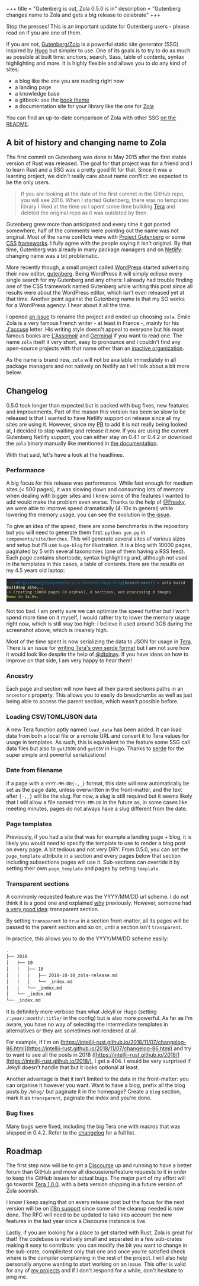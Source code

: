 +++
title = "Gutenberg is out, Zola 0.5.0 is in"
description = "Gutenberg changes name to Zola and gets a big release to celebrate"
+++

Stop the presses! This is an important update for Gutenberg users - please read on
if you are one of them.

If you are not, [Gutenberg/Zola](https://www.getzola.org) is a powerful static site generator (SSG)
inspired by [Hugo](https://gohugo.io/) but simpler to use. One of its goals is to try
to do as much as possible at built time: anchors, search, Sass, table of contents, syntax highlighting and more.
It is highly flexible and allows you to do any kind of sites:

- a blog like the one you are reading right now
- a landing page
- a knowledge base
- a gitbook: see the [book theme](https://github.com/getzola/book)
- a documentation site for your library like the one for [Zola](https://www.getzola.org)

You can find an up-to-date comparison of Zola with other SSG [on the README](https://github.com/getzola/zola#comparisons-with-other-static-site-generators).

## A bit of history and changing name to Zola

The first commit on Gutenberg was done in May 2015 after the first stable version of Rust was released.
The goal for that project was for a friend and I to learn Rust and a SSG was a pretty good fit for that.
Since it was a learning project, we didn't really care about name conflict: we expected to be the only
users.

> If you are looking at the date of the first commit in the GitHub repo, you will see 2016.
> When I started Gutenberg, there was no templates library I liked at the time so I spent some time
> building [Tera](https://tera.netlify.com/) and deleted the original repo as it was outdated by then.

Gutenberg grew more than anticipated and every time it got posted somewhere, half of the comments were pointing out
the name was not original. Most of the name conflicts were with [Project Gutenberg](https://www.gutenberg.org/) or
some [CSS](https://github.com/BafS/Gutenberg) [frameworks](https://github.com/matejlatin/Gutenberg). I fully agree
with the people saying it isn't original. By that time, Gutenberg was already in many package managers and on [Netlify](https://www.netlify.com/):
changing name was a bit problematic.

More recently though, a small project called [WordPress](https://wordpress.org/) started advertising their new editor, [gutenberg](https://wordpress.org/gutenberg/).
Being WordPress it will simply eclipse every single search for my Gutenberg and any others: I
already had trouble finding one of the CSS framework named Gutenberg while writing this post since all results were about the WordPress editor, which isn't
even released yet at that time.
Another point against the Gutenberg name is that my SO works for a WordPress agency: I hear about it all the time.

I opened [an issue](https://github.com/Keats/gutenberg/issues/377) to rename the project and ended up choosing `zola`.
Émile Zola is a very famous French writer - at least in France -, mainly for his [J'accuse](https://en.wikipedia.org/wiki/J%27Accuse%E2%80%A6!) letter. His
writing style doesn't appeal to everyone but his most famous books are [L'Assomoir](https://en.wikipedia.org/wiki/L%27Assommoir)
and [Germinal](https://en.wikipedia.org/wiki/Germinal_(novel)) if you want to read one.
The name `zola` itself it very short, easy to pronounce and I couldn't find any open-source projects with that name other than an [inactive organization](https://github.com/ZolaApp).

As the name is brand new, `zola` will not be available immediately in all package managers and not natively on Netlify as I will talk about a bit more below.

## Changelog

0.5.0 took longer than expected but is packed with bug fixes, new features and improvements. Part of the reason this
version has been so slow to be released is that I wanted to have Netlify support on release since all my sites
are using it. However, since my [PR](https://github.com/netlify/binrc/pull/19) to add it is not really being looked at, I decided
to stop waiting and release it now.
If you are using the current Gutenberg Netlify support, you can either stay on 0.4.1 or 0.4.2 or download the `zola` binary manually like
mentioned in [the documentation](https://www.getzola.org/documentation/deployment/netlify/#automatic-deploys-for-zola).

With that said, let's have a look at the headlines.

### Performance

A big focus for this release was performance. While fast enough for medium sites (< 500 pages), it was slowing down
and consuming lots of memory when dealing with bigger sites and I knew some of the features
I wanted to add would make the problem even worse. Thanks to the help of [@Freaky](https://github.com/Freaky), we were
able to improve speed dramatically (4-10x in general) while lowering the memory usage, you can see the evolution in [the issue](https://github.com/Keats/gutenberg/issues/420).

To give an idea of the speed, there are some benchmarks in the repository but you will need to generate them first: `python gen.py` in `components/site/benches`.
This will generate several sites of various sizes and setup but I'll use `huge-blog` for illustration.
It is a blog with 10000 pages, paginated by 5 with several taxonomies (one of them having a RSS feed).
Each page contains shortcode, syntax highlighting and, although not used in the templates in this cases, a table of contents.
Here are the results on my 4.5 years old laptop:

![Building a huge blog with Zola](huge-blog.png "Building a huge blog with Zola")

Not too bad. I am pretty sure we can optimize the speed further but I won't spend more time on it myself, I would rather
try to lower the memory usage right now, which is still way too high: I believe it used around 3GB during the screenshot above, which is insanely
high.

Most of the time spent is now serializing the data to JSON for usage in [Tera](https://tera.netlify.com/).
There is an issue for [writing Tera's own serde format](https://github.com/Keats/tera/issues/340) but I am not sure how it would look like
despite the help of [@dtolnay](https://github.com/dtolnay/). If you have ideas on how to improve on that side, I am very happy to hear them!

### Ancestry

Each page and section will now have all their parent sections paths in an `ancestors` property.
This allows you to easily do breadcrumbs as well as just being able to access the parent section, which wasn't possible before.

### Loading CSV/TOML/JSON data
A new Tera function aptly named `load_data` has been added.
It can load data from both a local file or a remote URL and convert it to Tera values for usage in templates. As such, this is equivalent
to the feature some SSG call data files but also to `getJSON` and `getCSV` in Hugo. Thanks to [serde](https://github.com/serde-rs/serde)
for the super simple and powerful serializations!

### Date from filename
If a page with a `YYYY-MM-DD{-,_}` format, this date will now automatically be set as the page date, unless
overwritten in the front-matter, and the text after `{-,_}` will be the slug.
For now, a slug is still required but it seems likely that I will allow a file named `YYYY-MM-DD` in the future
as, in some cases like meeting minutes, pages do not always have a slug different from the date.

### Page templates
Previously, if you had a site that was for example a landing page + blog, it is likely you would need
to specify the template to use to render a blog post on every page. A bit tedious and not very DRY.
From 0.5.0, you can set the `page_template` attribute in a section and every pages below that section including subsections pages will use it.
Sub-sections can override it by setting their own `page_template` and pages by setting `template`.

### Transparent sections

A commonly requested feature was the YYYY/MM/DD url scheme. I do not think it is a good
one and explained [why](https://github.com/Keats/gutenberg/issues/408#issuecomment-429025773) previously.
However, someone had [a very good idea](https://github.com/Keats/gutenberg/issues/408): transparent section.

By setting `transparent` to `true` in a section front-matter, all its pages will be passed to the parent section and so on,
until a section isn't `transparent`.

In practice, this allows you to do the YYYY/MM/DD scheme easily:

```bash
.
├── 2018
│   ├── 10
│   │   ├── 10
│   │   │   ├── 2018-10-10_zola-release.md
│   │   │   └── _index.md
│   │   └── _index.md
│   └── _index.md
└── _index.md
```

It is definitely more verbose than what Jekyll or Hugo (setting `/:year/:month/:title/` in the config) but is also more powerful.
As far as I'm aware, you have no way of selecting the intermediate templates in alternatives or they are sometimes not rendered at all.

For example, if I'm on [https://intellij-rust.github.io/2018/11/07/changelog-86.html](https://intellij-rust.github.io/2018/11/07/changelog-86.html) and try
to want to see all the posts in 2018 ([https://intellij-rust.github.io/2018/](https://intellij-rust.github.io/2018/), I get a 404. I would be very surprised
if Jekyll doesn't handle that but it looks optional at least.

Another advantage is that it isn't limited to the data in the front-matter: you can organise it however you want. Want to have a blog, prefix all the blog posts
by `/blog/` but paginate it in the homepage? Create a `blog` section, mark it as `transparent`, paginate the index and you're done.

### Bug fixes
Many bugs were fixed, including the big Tera one with macros that was shipped in 0.4.2.
Refer to the [changelog](https://github.com/getzola/zola/blob/next/CHANGELOG.md) for a full list.

## Roadmap

The first step now will be to get a [Discourse](https://www.discourse.org/) up and running to have a better forum than GitHub and move all discussions/feature requests to it in
order to keep the GitHub issues for actual bugs.
The major part of my effort will go towards [Tera 1.0.0](https://github.com/Keats/tera/issues/331), with a beta version shipping in a future version
of Zola soonish.

I know I keep saying that on every release post but the focus for the next version will be on [i18n support](https://github.com/getzola/zola/pull/111) since some
of the cleanup needed is now done. The RFC will need to be updated to take into account the new features in the last year once a Discourse instance is live.

Lastly, if you are looking for a place to get started with Rust, Zola is great for that!
The codebase is relatively small and separated in a few sub-crates making it easy to contribute: you can modify the bit you want to change in the sub-crate,
compile/test only that one and once you're satisfied check where is the compiler complaining in the rest of the project. I will also help personally anyone wanting to start working on an issue.
This offer is valid for any of [my projects](https://github.com/Keats) and if I don't respond for a while, don't hesitate to ping me.
